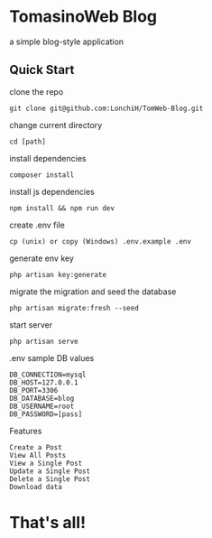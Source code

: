 # TomasinoWeb Blog
a simple blog-style application

## Quick Start 
clone the repo
```
git clone git@github.com:LonchiH/TomWeb-Blog.git
```

change current directory

```
cd [path]
```
install dependencies
```
composer install
````
install js dependencies
```
npm install && npm run dev
````
create .env file
```
cp (unix) or copy (Windows) .env.example .env
```
generate env key
```
php artisan key:generate
```
migrate the migration and seed the database
```
php artisan migrate:fresh --seed
```
start server
```
php artisan serve
```
.env sample DB values
```
DB_CONNECTION=mysql
DB_HOST=127.0.0.1
DB_PORT=3306
DB_DATABASE=blog
DB_USERNAME=root
DB_PASSWORD=[pass]
```
Features
```
Create a Post
View All Posts
View a Single Post
Update a Single Post
Delete a Single Post
Download data
```

# That's all!



